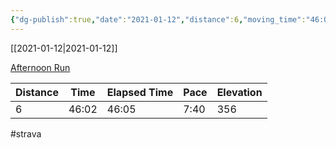 ```yaml
---
{"dg-publish":true,"date":"2021-01-12","distance":6,"moving_time":"46:02","elapsed_time":"46:05","pace":"7:40","total_elevation_gain":356,"url":"https://www.strava.com/activities/4616957221","permalink":"/01-personal/strava/2021-01-12-afternoon-run/","dgPassFrontmatter":true}
---
```



[[2021-01-12\|2021-01-12]]

[Afternoon Run](https://www.strava.com/activities/4616957221)

| Distance | Time  | Elapsed Time | Pace | Elevation |
| -------- | ----- | ------------ | ---- | --------- |
| 6        | 46:02 | 46:05        | 7:40 | 356       |




#strava
